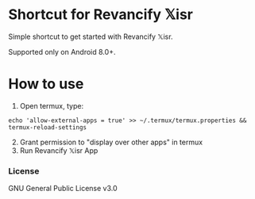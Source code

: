 # Shortcut for Revancify 𝕏isr

Simple shortcut to get started with Revancify 𝕏isr.

Supported only on Android 8.0+.

# How to use

1. Open termux, type:
```
echo 'allow-external-apps = true' >> ~/.termux/termux.properties && termux-reload-settings
```
2. Grant permission to "display over other apps" in termux
3. Run Revancify 𝕏isr App

### License

GNU General Public License v3.0
